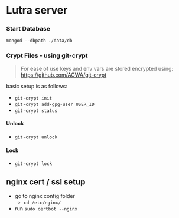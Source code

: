 # Lutra server

### Start Database

`mongod --dbpath ./data/db`

### Crypt Files - using git-crypt

> For ease of use keys and env vars are stored encrypted
> using: https://github.com/AGWA/git-crypt

basic setup is as follows:

* `git-crypt init`
* `git-crypt add-gpg-user USER_ID`
* `git-crypt status`

#### Unlock

* `git-crypt unlock`

#### Lock

* `git-crypt lock`

## nginx cert / ssl setup

* go to nginx config folder
  * `cd /etc/nginx/`
* run `sudo certbot --nginx`
